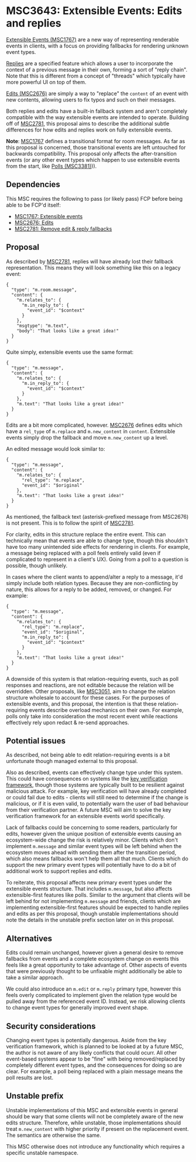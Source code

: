 # MSC3643: Extensible Events: Edits and replies

[Extensible Events (MSC1767)](https://github.com/matrix-org/matrix-doc/pull/1767) are a new way of
representing renderable events in clients, with a focus on providing fallbacks for rendering unknown
event types.

[Replies](https://spec.matrix.org/v1.1/client-server-api/#rich-replies) are a specified feature which
allows a user to incorporate the context of a previous message in their own, forming a sort of
"reply chain". Note that this is different from a concept of "threads" which typically have more
powerful UI on top of them.

[Edits (MSC2676)](https://github.com/matrix-org/matrix-doc/pull/2676) are simply a way to "replace"
the `content` of an event with new contents, allowing users to fix typos and such on their messages.

Both replies and edits have a built-in fallback system and aren't completely compatible with the
way extensible events are intended to operate. Building off of [MSC2781](https://github.com/matrix-org/matrix-doc/pull/2781),
this proposal aims to describe the additional subtle differences for how edits and replies work
on fully extensible events.

**Note**: [MSC1767](https://github.com/matrix-org/matrix-doc/pull/1767) defines a transitional format
for room messages. As far as this proposal is concerned, those transitional events are left untouched
for backwards compatibility. This proposal only affects the after-transition events (or any other event
types which happen to use extensible events from the start, like [Polls (MSC3381)](https://github.com/matrix-org/matrix-doc/pull/3381))).

## Dependencies

This MSC requires the following to pass (or likely pass) FCP before being able to be FCP'd itself:

* [MSC1767: Extensible events](https://github.com/matrix-org/matrix-doc/pull/1767)
* [MSC2676: Edits](https://github.com/matrix-org/matrix-doc/pull/2676)
* [MSC2781: Remove edit & reply fallbacks](https://github.com/matrix-org/matrix-doc/pull/2781)

## Proposal

As described by [MSC2781](https://github.com/matrix-org/matrix-doc/pull/2781), replies will have already
lost their fallback representation. This means they will look something like this on a legacy event:

```json5
{
  "type": "m.room.message",
  "content": {
    "m.relates_to": {
      "m.in_reply_to": {
        "event_id": "$context"
      }
    },
    "msgtype": "m.text",
    "body": "That looks like a great idea!"
  }
}
```

Quite simply, extensible events use the same format:

```json5
{
  "type": "m.message",
  "content": {
    "m.relates_to": {
      "m.in_reply_to": {
        "event_id": "$context"
      }
    },
    "m.text": "That looks like a great idea!"
  }
}
```

Edits are a bit more complicated, however. [MSC2676](https://github.com/matrix-org/matrix-doc/pull/2676)
defines edits which have a `rel_type` of `m.replace` and `m.new_content` in `content`. Extensible
events simply drop the fallback and move `m.new_content` up a level.

An edited message would look similar to:

```json5
{
  "type": "m.message",
  "content": {
    "m.relates_to": {
      "rel_type": "m.replace",
      "event_id": "$original"
    },
    "m.text": "That looks like a great idea!"
  }
}
```

As mentioned, the fallback text (asterisk-prefixed message from MSC2676) is not present. This is to
follow the spirit of [MSC2781](https://github.com/matrix-org/matrix-doc/pull/2781).

For clarity, edits in this structure replace the entire event. This can technically mean that events
are able to change type, though this shouldn't have too many unintended side effects for rendering
in clients. For example, a message being replaced with a poll feels entirely valid (even if complicated
to represent in a client's UX). Going from a poll to a question is possible, though unlikely.

In cases where the client wants to append/alter a reply to a message, it'd simply include both relation
types. Because they are non-conflicting by nature, this allows for a reply to be added, removed, or
changed. For example:

```json5
{
  "type": "m.message",
  "content": {
    "m.relates_to": {
      "rel_type": "m.replace",
      "event_id": "$original",
      "m.in_reply_to": {
        "event_id": "$context"
      }
    },
    "m.text": "That looks like a great idea!"
  }
}
```

A downside of this system is that relation-requiring events, such as poll responses and reactions,
are not editable because the relation will be overridden. Other proposals, like
[MSC3051](https://github.com/matrix-org/matrix-doc/pull/3051), aim to change the relation structure
wholesale to account for these cases. For the purposes of extensible events, and this proposal, the
intention is that these relation-requiring events describe overload mechanics on their own. For
example, polls only take into consideration the most recent event while reactions effectively rely
upon redact & re-send approaches.

## Potential issues

As described, not being able to edit relation-requiring events is a bit unfortunate though managed
external to this proposal.

Also as described, events can effectively change type under this system. This could have consequences
on systems like the [key verification framework](https://spec.matrix.org/v1.1/client-server-api/#key-verification-framework),
though those systems are typically built to be resilient against malicious attack. For example, key
verification will have already completed or could fail due to edits - clients will still need to
determine if the change is malicious, or if it is even valid, to potentially warn the user of bad
behaviour from their verification partner. A future MSC will aim to solve the key verification
framework for an extensible events world specifically.

Lack of fallbacks could be concerning to some readers, particularly for edits, however given the
unique position of extensible events causing an ecosystem-wide change the risk is relatively minor.
Clients which don't implement `m.message` and similar event types will be left behind when the
ecosystem moves ahead with sending them after the transition period, which also means fallbacks
won't help them all that much. Clients which do support the new primary event types will potentially
have to do a bit of additional work to support replies and edits.

To reiterate, this proposal affects new primary event types under the extensible events structure.
That includes `m.message`, but also affects extensible-first features like polls. Similar to the
argument that clients will be left behind for not implementing `m.message` and friends, clients
which are implementing extensible-first features should be expected to handle replies and edits as
per this proposal, though unstable implementations should note the details in the unstable prefix
section later on in this proposal.

## Alternatives

Edits could remain unchanged, however given a general desire to remove fallbacks from events and a
complete ecosystem change on events this feels like a great opportunity to take advantage of. Other
aspects of events that were previously thought to be unfixable might additionally be able to take a
similar approach.

We could also introduce an `m.edit` or `m.reply` primary type, however this feels overly complicated
to implement given the relation type would be pulled away from the referenced event ID. Instead, we
risk allowing clients to change event types for generally improved event shape.

## Security considerations

Changing event types is potentially dangerous. Aside from the key verification framework, which is
planned to be looked at by a future MSC, the author is not aware of any likely conflicts that could
ocurr. All other event-based systems appear to be "fine" with being removed/replaced by completely
different event types, and the consequences for doing so are clear. For example, a poll being replaced
with a plain message means the poll results are lost.

## Unstable prefix

Unstable implementations of this MSC and extensible events in general should be wary that some clients
will not be completely aware of the new edits structure. Therefore, while unstable, those implementations
should treat `m.new_content` with higher priority if present on the replacement event. The semantics are
otherwise the same.

This MSC otherwise does not introduce any functionality which requires a specific unstable namespace.
